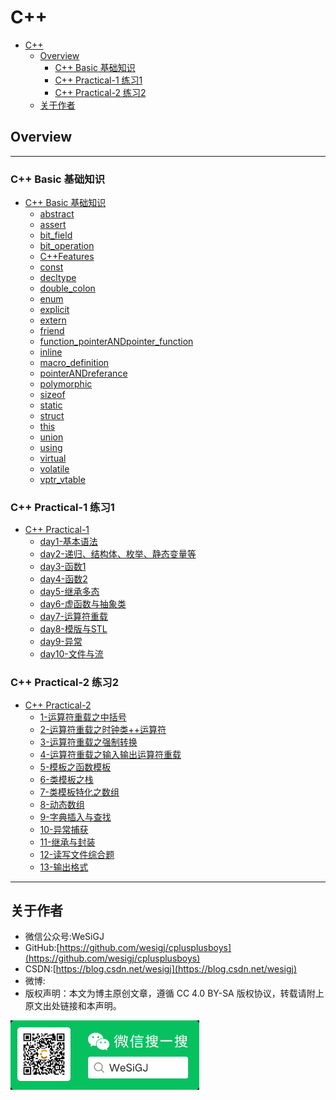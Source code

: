 # C++

- [C++](#c)
  - [Overview](#overview)
    - [C++ Basic 基础知识](#c-basic-基础知识)
    - [C++ Practical-1 练习1](#c-practical-1-练习1)
    - [C++ Practical-2 练习2](#c-practical-2-练习2)
  - [关于作者](#关于作者)

## Overview

---

### C++ Basic 基础知识

- [C++ Basic 基础知识](./README.md)
  - [abstract](./Basic/abstract/README.md)
  - [assert](./Basic/assert/README.md)
  - [bit_field](./Basic/bit_field/README.md)
  - [bit_operation](./Basic/bit_operation/README.md)
  - [C++Features](./Basic/C++Features/README.md)
  - [const](./Basic/const/README.md)
  - [decltype](./Basic/decltype/README.md)
  - [double_colon](./Basic/double_colon/README.md)
  - [enum](./Basic/enum/README.md)
  - [explicit](./Basic/explicit/README.md)
  - [extern](./Basic/extern/README.md)
  - [friend](./Basic/friend/README.md)
  - [function_pointerANDpointer_function](./Basic/function_pointerANDpointer_function/README.md)
  - [inline](./Basic/inline/README.md)
  - [macro_definition](./Basic/macro_definition/README.md)
  - [pointerANDreferance](./Basic/pointerANDreferance/README.md)
  - [polymorphic](./Basic/polymorphic/README.md)
  - [sizeof](./Basic/sizeof/README.md)
  - [static](./Basic/static/README.md)
  - [struct](./Basic/struct/README.md)
  - [this](./Basic/this/README.md)
  - [union](./Basic/union/README.md)
  - [using](./Basic/using/README.md)
  - [virtual](./Basic/virtual/README.md)
  - [volatile](./Basic/volatile/README.md)
  - [vptr_vtable](./Basic/vptr_vtable/README.md)

### C++ Practical-1 练习1

- [C++ Practical-1](./Practical-1)
  - [day1-基本语法](./Practical-1/day1/README.md)
  - [day2-递归、结构体、枚举、静态变量等](./Practical-1/day2/README.md)
  - [day3-函数1](./Practical-1/day3/README.md)
  - [day4-函数2](./Practical-1/day4/README.md)
  - [day5-继承多态](./Practical-1/day5/README.md)
  - [day6-虚函数与抽象类](./Practical-1/day6/README.md)
  - [day7-运算符重载](./Practical-1/day7/README.md)
  - [day8-模版与STL](./Practical-1/day8/README.md)
  - [day9-异常](./Practical-1/day9/README.md)
  - [day10-文件与流](./Practical-1/day10/README.md)

### C++ Practical-2 练习2

- [C++ Practical-2](./Practical-2)
  - [1-运算符重载之中括号](./Practical-2/01_operator_overloading_bracket/README.md)
  - [2-运算符重载之时钟类++运算符](./Practical-2/02_operator_overloading_clock/README.md)
  - [3-运算符重载之强制转换](./Practical-2/03_operator_overloading_cast/README.md)
  - [4-运算符重载之输入输出运算符重载](./Practical-2/04_operator_overloading_io/README.md)
  - [5-模板之函数模板](./Practical-2/05_template_function/README.md)
  - [6-类模板之栈](./Practical-2/06_template_class_stack/README.md)
  - [7-类模板特化之数组](./Practical-2/07_template_class_array/README.md)
  - [8-动态数组](./Practical-2/08_dynamic_array/README.md)
  - [9-字典插入与查找](./Practical-2/09_map_insert_seek/README.md)
  - [10-异常捕获](./Practical-2/10_try_exception/README.md)
  - [11-继承与封装](./Practical-2/11_inheritance_encapsulation/README.md)
  - [12-读写文件综合题](./Practical-2/12_read_write_file/README.md)
  - [13-输出格式](./Practical-2/13_output_format/README.md)

---

## 关于作者

- 微信公众号:WeSiGJ
- GitHub:[https://github.com/wesigj/cplusplusboys](https://github.com/wesigj/cplusplusboys)
- CSDN:[https://blog.csdn.net/wesigj](https://blog.csdn.net/wesigj)
- 微博:
- 版权声明：本文为博主原创文章，遵循 CC 4.0 BY-SA 版权协议，转载请附上原文出处链接和本声明。

<img src=/./img/wechat.jpg width=60% />
